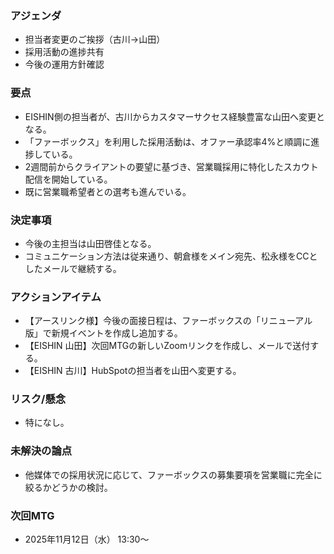 ### アジェンダ
- 担当者変更のご挨拶（古川→山田）
- 採用活動の進捗共有
- 今後の運用方針確認

### 要点
- EISHIN側の担当者が、古川からカスタマーサクセス経験豊富な山田へ変更となる。
- 「ファーボックス」を利用した採用活動は、オファー承認率4%と順調に進捗している。
- 2週間前からクライアントの要望に基づき、営業職採用に特化したスカウト配信を開始している。
- 既に営業職希望者との選考も進んでいる。

### 決定事項
- 今後の主担当は山田啓佳となる。
- コミュニケーション方法は従来通り、朝倉様をメイン宛先、松永様をCCとしたメールで継続する。

### アクションアイテム
- 【アースリンク様】今後の面接日程は、ファーボックスの「リニューアル版」で新規イベントを作成し追加する。
- 【EISHIN 山田】次回MTGの新しいZoomリンクを作成し、メールで送付する。
- 【EISHIN 古川】HubSpotの担当者を山田へ変更する。

### リスク/懸念
- 特になし。

### 未解決の論点
- 他媒体での採用状況に応じて、ファーボックスの募集要項を営業職に完全に絞るかどうかの検討。

### 次回MTG
- 2025年11月12日（水） 13:30〜